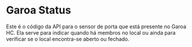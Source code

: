 # Garoa Status

Este é o código da API para o sensor de porta que está presente no Garoa HC. Ela serve para indicar quando há membros no local ou ainda para verificar se o local encontra-se aberto ou fechado.
